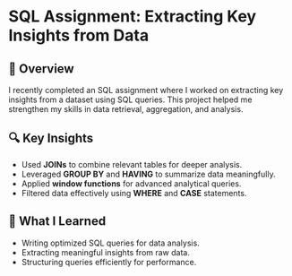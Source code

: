# SQL Assignment: Extracting Key Insights from Data

## 📌 Overview
I recently completed an SQL assignment where I worked on extracting key insights from a dataset using SQL queries. This project helped me strengthen my skills in data retrieval, aggregation, and analysis.

## 🔍 Key Insights
- Used **JOINs** to combine relevant tables for deeper analysis.
- Leveraged **GROUP BY** and **HAVING** to summarize data meaningfully.
- Applied **window functions** for advanced analytical queries.
- Filtered data effectively using **WHERE** and **CASE** statements.


## 🚀 What I Learned
- Writing optimized SQL queries for data analysis.
- Extracting meaningful insights from raw data.
- Structuring queries efficiently for performance.




